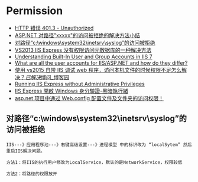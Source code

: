 # Permission

- [HTTP 错误 401.3 - Unauthorized](https://blog.csdn.net/chenzhijie101/article/details/75089472)
- [ASP.NET 对路径&quot;xxxxx&quot;的访问被拒绝的解决方法小结](https://www.cnblogs.com/qiywtc/p/3782179.html)
- [对路径“c:\windows\system32\inetsrv\syslog”的访问被拒绝](https://blog.csdn.net/hht006158/article/details/80674716)
- [VS2013 IIS Express 没有权限访问元数据库的一种解决方法](https://blog.csdn.net/huangwei858/article/details/51783194)
- [Understanding Built-In User and Group Accounts in IIS 7](https://docs.microsoft.com/en-us/iis/get-started/planning-for-security/understanding-built-in-user-and-group-accounts-in-iis)
- [What are all the user accounts for IIS/ASP.NET and how do they differ?](https://stackoverflow.com/questions/5729264/what-are-all-the-user-accounts-for-iis-asp-net-and-how-do-they-differ)
- [使用 vs2015 自带 IIS 调试 web 程序，访问本机文件的时候权限不足怎么解决？*已解决*博问\_博客园](https://q.cnblogs.com/q/106100/)
- [Running IIS Express without Administrative Privileges](https://docs.microsoft.com/en-us/iis/extensions/using-iis-express/running-iis-express-without-administrative-privileges)
- [IIS Express 開啟 Windows 身分驗證-黑暗執行緒](https://blog.darkthread.net/blog/iis-express-authentication/)
- [asp.net 项目中通过 Web.config 配置文件及文件夹的访问权限！](https://www.cnblogs.com/lsgsanxiao/p/4253441.html)

## 对路径“c:\windows\system32\inetsrv\syslog”的访问被拒绝

```shell
IIS---》应用程序池---》右键高级设置---》进程模型 中的标识改为 “localSytem” 然后重启IIS解决问题。

方法1：将IIS的执行用户修改为LocalService，默认的是NetworkService，权限较低

方法2：将路径的权限放开
```

